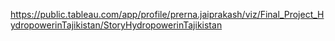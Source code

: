 https://public.tableau.com/app/profile/prerna.jaiprakash/viz/Final_Project_HydropowerinTajikistan/StoryHydropowerinTajikistan

